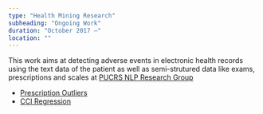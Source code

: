 ```yaml
---
type: "Health Mining Research"
subheading: "Ongoing Work"
duration: "October 2017 –"
location: ""
---
```


This work aims at detecting adverse events in electronic health records using the text data of the patient as well as semi-strutured data like exams, prescriptions and scales at <a href="http://www.inf.pucrs.br/linatural">PUCRS NLP Research Group</a>

* <a href="https://github.com/nlp-pucrs/prescription-outliers">Prescription Outliers</a>
* <a href="https://github.com/nlp-pucrs/cci-regression">CCI Regression</a>
